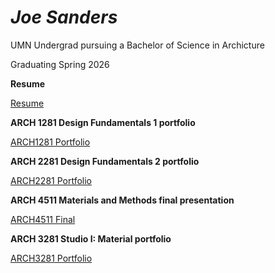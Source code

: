 # *Joe Sanders*

UMN Undergrad pursuing a Bachelor of Science in Archicture 

Graduating Spring 2026

**Resume**

[Resume](https://github.com/user-attachments/files/17250385/Joseph-Sanders.2.pdf)

**ARCH 1281 Design Fundamentals 1 portfolio**

[ARCH1281 Portfolio](https://github.com/user-attachments/files/17250392/ARCH.1281.JOE.SANDERS.CATALOG.3.-compressed.pdf)

**ARCH 2281 Design Fundamentals 2 portfolio**

[ARCH2281 Portfolio](https://github.com/user-attachments/files/17250398/Sanders_ARCH3281_FinalPortfolio.1.-compressed.pdf)

**ARCH 4511 Materials and Methods final presentation**

[ARCH4511 Final](https://github.com/user-attachments/files/17250400/assignment.3.board1-01-combined.pdf)

**ARCH 3281 Studio I: Material portfolio**

[ARCH3281 Portfolio](https://github.com/user-attachments/files/17250401/Sanders_ARCH3281_FinalPortfolio.1.-compressed.pdf)
